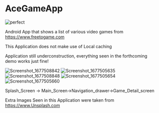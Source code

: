 # AceGameApp

![perfect](https://user-images.githubusercontent.com/50009207/221597543-c826a62c-aac8-4d60-955f-e68281304969.jpeg)


Android App that shows a list of various video games from https://www.freetogame.com

This Application does not make use of Local caching

Application still underconstruction, everything seen in the forthcoming demo works just fine!


![Screenshot_1677508842](https://user-images.githubusercontent.com/50009207/221598708-0a9f9867-817a-4320-9336-b52d3b17547e.png)
![Screenshot_1677505635](https://user-images.githubusercontent.com/50009207/221598765-0d196cf0-0141-4e8f-bed1-139489e8d5e1.png)
![Screenshot_1677508848](https://user-images.githubusercontent.com/50009207/221598807-0e2527ab-5856-4229-b446-7e90d046337a.png)
![Screenshot_1677505654](https://user-images.githubusercontent.com/50009207/221598826-bf375ba8-0b74-434c-be93-b1956909b7c3.png)
![Screenshot_1677505660](https://user-images.githubusercontent.com/50009207/221598846-84853ba4-2001-48cc-874e-9b93e8ff1853.png)



Splash_Screen -> Main_Screen->Navigation_drawer->Game_Detail_screen

Extra Images Seen in this Application were taken from https://www.Unsplash.com
